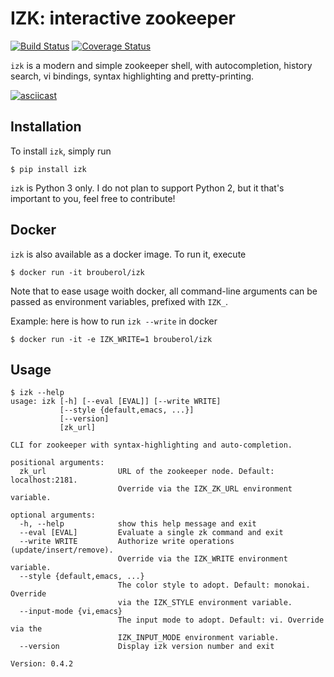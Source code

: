 # IZK: interactive zookeeper

[![Build Status](https://travis-ci.org/brouberol/izk.svg?branch=master)](https://travis-ci.org/brouberol/izk) [![Coverage Status](https://coveralls.io/repos/github/brouberol/izk/badge.svg?branch=master)](https://coveralls.io/github/brouberol/izk?branch=master)

`izk` is a modern and simple zookeeper shell, with autocompletion, history search, vi bindings, syntax highlighting and pretty-printing.

[![asciicast](https://asciinema.org/a/Cw1yNF3lu9Qkgqtg4n9jzvj54.png)](https://asciinema.org/a/Cw1yNF3lu9Qkgqtg4n9jzvj54?t=02)


## Installation

To install `izk`, simply run

```shell
$ pip install izk
```

`izk` is Python 3 only. I do not plan to support Python 2, but it that's important to you, feel free to contribute!

## Docker

`izk` is also available as a docker image. To run it, execute

```shell
$ docker run -it brouberol/izk
```

Note that to ease usage woith docker, all command-line arguments can be passed as environment variables, prefixed with `IZK_`.

Example: here is how to run `izk --write` in docker

```shell
$ docker run -it -e IZK_WRITE=1 brouberol/izk
```

## Usage

```
$ izk --help
usage: izk [-h] [--eval [EVAL]] [--write WRITE]
           [--style {default,emacs, ...}]
           [--version]
           [zk_url]

CLI for zookeeper with syntax-highlighting and auto-completion.

positional arguments:
  zk_url                URL of the zookeeper node. Default: localhost:2181.
                        Override via the IZK_ZK_URL environment variable.

optional arguments:
  -h, --help            show this help message and exit
  --eval [EVAL]         Evaluate a single zk command and exit
  --write WRITE         Authorize write operations (update/insert/remove).
                        Override via the IZK_WRITE environment variable.
  --style {default,emacs, ...}
                        The color style to adopt. Default: monokai. Override
                        via the IZK_STYLE environment variable.
  --input-mode {vi,emacs}
                        The input mode to adopt. Default: vi. Override via the
                        IZK_INPUT_MODE environment variable.
  --version             Display izk version number and exit

Version: 0.4.2
```
